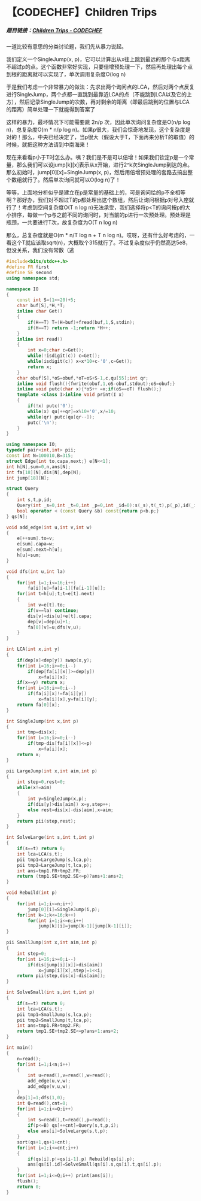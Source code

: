 # 【CODECHEF】Children Trips

##### 题目链接：[Children Trips - CODECHEF](https://www.codechef.com/problems/TRIPS)

一道比较有意思的分类讨论题，我们先从暴力说起。

我们定义一个SingleJump(x, p)，它可以计算出从x往上跳到最远的那个与x距离不超过p的点。这个函数非常好实现，只要倍增预处理一下，然后再处理出每个点到根的距离就可以实现了，单次调用复杂度O(log n)

于是我们考虑一个非常暴力的做法：先求出两个询问点的LCA，然后对两个点反复进行SingleJump，两个点都一直跳到最靠近LCA的点（不能跳到LCA以及它的上方），然后记录SingleJump的次数，再对剩余的距离（即最后跳到的位置与LCA的距离）简单处理一下就能得到答案了

这样的暴力，最坏情况下可能需要跳 2n/p 次，因此单次询问复杂度是O(n/p log n)，总复杂度O(m \* n/p log n)。如果p很大，我们会惊奇地发现，这个复杂度是对的！那么，中央已经决定了，当p很大（假设大于T，下面再来分析T的取值）的时候，就把这种方法请到中南海来！

现在来看看p小于T时怎么办。咦？我们是不是可以倍增！如果我们钦定p是一个常量，那么我们可以设jump\[k\]\[x\]表示从x开始，进行2^k次SingleJump到达的点。那么初始时，jump\[0\]\[x\]=SingleJump(x, p)，然后用倍增预处理的套路去搞出整个数组就行了。然后单次询问就可以O(log n)了！

等等，上面地分析似乎是建立在p是常量的基础上的，可是询问给的p不全相等啊？那好办，我们对不超过T的p都处理出这个数组，然后让询问根据p对号入座就行了！考虑到空间复杂度O(T n log n)无法承受，我们选择将p<T的询问按p的大小排序，每做一个p与之前不同的询问时，对当前的p进行一次预处理。预处理是瓶颈，一共要进行T次，故复杂度为O(T n log n)

那么，总复杂度就是O(m \* n/T log n + T n log n)。哎呀，还有什么好考虑的，一看这个T就应该取sqrt(n)，大概取个315就行了。不过复杂度似乎仍然高达5e8，但没关系，我们没有常数（逃

```cpp
#include<bits/stdc++.h>
#define FR first
#define SE second
using namespace std;

namespace IO
{
    const int S=(1<<20)+5;
    char buf[S],*H,*T;
    inline char Get()
    {
        if(H==T) T=(H=buf)+fread(buf,1,S,stdin);
        if(H==T) return -1;return *H++;
    }
    inline int read()
    {
        int x=0;char c=Get();
        while(!isdigit(c)) c=Get();
        while(isdigit(c)) x=x*10+c-'0',c=Get();
        return x;
    }
    char obuf[S],*oS=obuf,*oT=oS+S-1,c,qu[55];int qr;
    inline void flush(){fwrite(obuf,1,oS-obuf,stdout);oS=obuf;}
    inline void putc(char x){*oS++ =x;if(oS==oT) flush();}
    template <class I>inline void print(I x)
    {
        if(!x) putc('0');
        while(x) qu[++qr]=x%10+'0',x/=10;
        while(qr) putc(qu[qr--]);
        putc('\n');
    }
}

using namespace IO;
typedef pair<int,int> pii;
const int N=100010,B=315;
struct Edge{int to,capa,next;} e[N<<1];
int h[N],sum=0,n,ans[N];
int fa[18][N],dis[N],dep[N];
int jump[18][N];

struct Query
{
    int s,t,p,id;
    Query(int _s=0,int _t=0,int _p=0,int _id=0):s(_s),t(_t),p(_p),id(_id){}
    bool operator < (const Query &b) const{return p<b.p;}
} qs[N];

void add_edge(int u,int v,int w)
{
    e[++sum].to=v;
    e[sum].capa=w;
    e[sum].next=h[u];
    h[u]=sum;
}

void dfs(int u,int la)
{
    for(int i=1;i<=16;i++)
        fa[i][u]=fa[i-1][fa[i-1][u]];
    for(int t=h[u];t;t=e[t].next)
    {
        int v=e[t].to;
        if(v==la) continue;
        dis[v]=dis[u]+e[t].capa;
        dep[v]=dep[u]+1;
        fa[0][v]=u;dfs(v,u);
    }
}

int LCA(int x,int y)
{
    if(dep[x]<dep[y]) swap(x,y);
    for(int i=16;i>=0;i--)
        if(dep[fa[i][x]]>=dep[y])
            x=fa[i][x];
    if(x==y) return x;
    for(int i=16;i>=0;i--)
        if(fa[i][x]!=fa[i][y])
            x=fa[i][x],y=fa[i][y];
    return fa[0][x];
}

int SingleJump(int x,int p)
{
    int tmp=dis[x];
    for(int i=16;i>=0;i--)
        if(tmp-dis[fa[i][x]]<=p)
            x=fa[i][x];
    return x;
}

pii LargeJump(int x,int aim,int p)
{
    int step=0,rest=0;
    while(x!=aim)
    {
        int y=SingleJump(x,p);
        if(dis[y]>dis[aim]) x=y,step++;
        else rest=dis[x]-dis[aim],x=aim;
    }
    return pii(step,rest);
}

int SolveLarge(int s,int t,int p)
{
    if(s==t) return 0;
    int lca=LCA(s,t);
    pii tmp1=LargeJump(s,lca,p);
    pii tmp2=LargeJump(t,lca,p);
    int ans=tmp1.FR+tmp2.FR;
    return (tmp1.SE+tmp2.SE<=p)?ans+1:ans+2;
}

void Rebuild(int p)
{
    for(int i=1;i<=n;i++)
        jump[0][i]=SingleJump(i,p);
    for(int k=1;k<=16;k++)
        for(int i=1;i<=n;i++)
            jump[k][i]=jump[k-1][jump[k-1][i]];
}

pii SmallJump(int x,int aim,int p)
{
    int step=0;
    for(int i=16;i>=0;i--)
        if(dis[jump[i][x]]>dis[aim])
            x=jump[i][x],step|=1<<i;
    return pii(step,dis[x]-dis[aim]);
}

int SolveSmall(int s,int t,int p)
{
    if(s==t) return 0;
    int lca=LCA(s,t);
    pii tmp1=SmallJump(s,lca,p);
    pii tmp2=SmallJump(t,lca,p);
    int ans=tmp1.FR+tmp2.FR;
    return tmp1.SE+tmp2.SE<=p?ans+1:ans+2;
}

int main()
{
    n=read();
    for(int i=1;i<n;i++)
    {
        int u=read(),v=read(),w=read();
        add_edge(u,v,w);
        add_edge(v,u,w);
    }
    dep[1]=1;dfs(1,0);
    int Q=read(),cnt=0;
    for(int i=1;i<=Q;i++)
    {
        int s=read(),t=read(),p=read();
        if(p<=B) qs[++cnt]=Query(s,t,p,i);
        else ans[i]=SolveLarge(s,t,p);
    }
    sort(qs+1,qs+1+cnt);
    for(int i=1;i<=cnt;i++)
    {
        if(qs[i].p!=qs[i-1].p) Rebuild(qs[i].p);
        ans[qs[i].id]=SolveSmall(qs[i].s,qs[i].t,qs[i].p);
    }
    for(int i=1;i<=Q;i++) print(ans[i]);
    flush();
    return 0;
}
```

